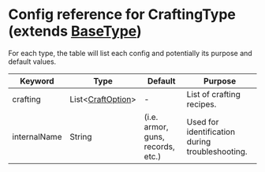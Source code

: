 # Config reference for CraftingType (extends [BaseType](BaseType.md))

For each type, the table will list each config and potentially its purpose and default values.

| Keyword      | Type                                 | Default                                  | Purpose                                         |
|--------------|--------------------------------------|------------------------------------------|-------------------------------------------------|
| crafting     | List<[CraftOption](CraftOption.md )> | -                                        | List of crafting recipes.                       |
| internalName | String                               | <type> (i.e. armor, guns, records, etc.) | Used for identification during troubleshooting. |